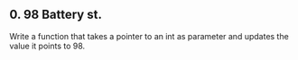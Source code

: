 ## 0. 98 Battery st.
Write a function that takes a pointer to an int as parameter and updates the value it points to 98.
